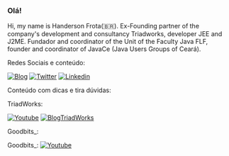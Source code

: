 ### Olá!

Hi, my name is Handerson Frota(🇧🇷). Ex-Founding partner of the company's development and consultancy Triadworks, developer JEE and J2ME. Fundador and coordinator of the Unit of the Faculty Java FLF, founder and coordinator of JavaCe (Java Users Groups of Ceará). 

Redes Sociais e conteúdo:

[![Blog](https://img.shields.io/badge/Blog-handersonfrota.com.br-black)](http://www.handersonfrota.com.br)
[![Twitter](https://img.shields.io/badge/-Twitter-1ca0f1?style=flat-square&labelColor=1ca0f1&logo=twitter&logoColor=white&link=https://twitter.com/handersonbf)](https://twitter.com/handersonbf)
[![Linkedin](https://img.shields.io/badge/-LinkedIn-blue?style=flat-square&logo=Linkedin&logoColor=white&link=https://www.linkedin.com/in/handersonfrota)](https://www.linkedin.com/in/handersonfrota)

Conteúdo com dicas e tira dúvidas:

TriadWorks: 

[![Youtube](https://img.shields.io/badge/-Youtube-FF0000?style=flat-square&labelColor=FF0000&logo=youtube&logoColor=white&link=https://www.youtube.com/channel/UCYt1xAAYU4ysf5wJuR7dvyQ)](https://www.youtube.com/channel/UCYt1xAAYU4ysf5wJuR7dvyQ)
[![BlogTriadWorks](https://img.shields.io/badge/Blog-http://blog.triadworks.com.br/-orange)](http://blog.triadworks.com.br/)

Goodbits_:

Goodbits_: [![Youtube](https://img.shields.io/badge/-Youtube-FF0000?style=flat-square&labelColor=FF0000&logo=youtube&logoColor=black&link=https://www.youtube.com/channel/UCFLdWLaxiZ5x9N6YY-kbz9g)](https://www.youtube.com/channel/UCFLdWLaxiZ5x9N6YY-kbz9g)
